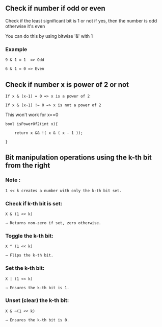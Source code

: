 ## Check if number if odd or even

Check if the least significant bit is 1 or not
if yes, then the number is odd otherwise it's even

You can do this by using bitwise '&' with 1

### Example

```
9 & 1 = 1  => Odd

6 & 1 = 0 => Even
```

## Check if number x is power of 2 or not

```
If x & (x-1) = 0 => x is a power of 2

If x & (x-1) != 0 => x is not a power of 2
```

This won't work for x==0

```
bool isPowerOf2(int x){

    return x && !( x & ( x - 1 ));

}
```

## Bit manipulation operations using the k-th bit from the right

### Note :

```
1 << k creates a number with only the k-th bit set.
```

### Check if k-th bit is set:

```
X & (1 << k)

→ Returns non-zero if set, zero otherwise.
```

### Toggle the k-th bit:

```
X ^ (1 << k)

→ Flips the k-th bit.
```

### Set the k-th bit:

```
X | (1 << k)

→ Ensures the k-th bit is 1.
```

### Unset (clear) the k-th bit:

```
X & ~(1 << k)

→ Ensures the k-th bit is 0.
```
